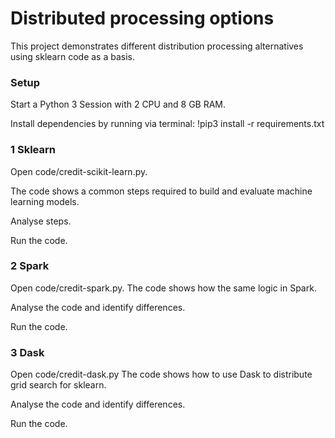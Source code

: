 # Distributed processing options
This project demonstrates different distribution processing alternatives using sklearn code as a basis.

### Setup
Start a Python 3 Session with 2 CPU and 8 GB RAM.

Install dependencies by running via terminal:
!pip3 install -r requirements.txt

### 1 Sklearn
Open code/credit-scikit-learn.py.

The code shows a common steps required to build and evaluate machine learning models.

Analyse steps. 

Run the code.

### 2 Spark
Open code/credit-spark.py.
The code shows how the same logic in Spark.

Analyse the code and identify differences.

Run the code.

### 3 Dask
Open code/credit-dask.py
The code shows how to use Dask to distribute grid search for sklearn.

Analyse the code and identify differences.

Run the code.

